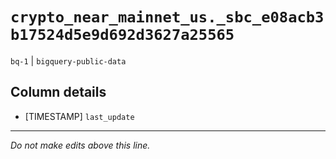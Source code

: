 # `crypto_near_mainnet_us._sbc_e08acb3b17524d5e9d692d3627a25565`
`bq-1` | `bigquery-public-data`

## Column details
* [TIMESTAMP] `last_update`

-------------------------------------------------------------------------------
*Do not make edits above this line.*
